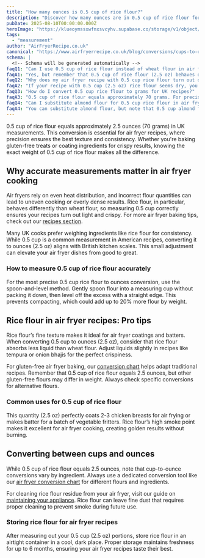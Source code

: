 ```yaml
---
title: "How many ounces is 0.5 cup of rice flour?"
description: "Discover how many ounces are in 0.5 cup of rice flour for perfect air fryer baking. Get accurate UK conversions and tips for flawless recipes."
pubDate: 2025-08-10T00:00:00.000Z
heroImage: "https://klueoymssxwfnxsvcyhv.supabase.co/storage/v1/object/public/Shmucket/how-many-ounces-is-0-5-cup-of-rice-flour.webp"
tags:
  - "measurement"
author: "AirFryerRecipe.co.uk"
canonical: "https://www.airfryerrecipe.co.uk/blog/conversions/cups-to-ounces/how-many-ounces-is-0-5-cup-of-rice-flour"
schema: |
  <!-- Schema will be generated automatically -->
faqQ1: "Can I use 0.5 cup of rice flour instead of wheat flour in air fryer recipes?"
faqA1: "Yes, but remember that 0.5 cup of rice flour (2.5 oz) behaves differently than wheat flour. Rice flour absorbs less liquid and creates a crispier texture, ideal for coatings. For baking, you may need to add binders like xanthan gum."
faqQ2: "Why does my air fryer recipe with 0.5 cup rice flour turn out dry?"
faqA2: "If your recipe with 0.5 cup (2.5 oz) rice flour seems dry, you may need slightly more liquid. Rice flour absorbs moisture differently than wheat flour. Try adding an extra tablespoon of liquid per 0.5 cup for better results."
faqQ3: "How do I convert 0.5 cup rice flour to grams for UK recipes?"
faqA3: "0.5 cup of rice flour equals approximately 70 grams. For precise air fryer baking, we recommend using digital scales. This ensures consistency, especially for gluten-free recipes where exact measurements matter."
faqQ4: "Can I substitute almond flour for 0.5 cup rice flour in air fryer recipes?"
faqA4: "You can substitute almond flour, but note that 0.5 cup almond flour weighs about 1.8 oz (50g) – less than rice flour’s 2.5 oz. Adjust quantities and expect a different texture, as almond flour browns faster in air fryers."
---
```

<p>0.5 cup of rice flour equals approximately 2.5 ounces (70 grams) in UK measurements. This conversion is essential for air fryer recipes, where precision ensures the best texture and consistency. Whether you're baking gluten-free treats or coating ingredients for crispy results, knowing the exact weight of 0.5 cup of rice flour makes all the difference.</p>  

<h2>Why accurate measurements matter in air fryer cooking</h2>  
<p>Air fryers rely on even heat distribution, and incorrect flour quantities can lead to uneven cooking or overly dense results. Rice flour, in particular, behaves differently than wheat flour, so measuring 0.5 cup correctly ensures your recipes turn out light and crispy. For more air fryer baking tips, check out our <a href=https://www.airfryerrecipe.co.uk/recipes>recipes section</a>.</p>  

<p>Many UK cooks prefer weighing ingredients like rice flour for consistency. While 0.5 cup is a common measurement in American recipes, converting it to ounces (2.5 oz) aligns with British kitchen scales. This small adjustment can elevate your air fryer dishes from good to great.</p>  

<h3>How to measure 0.5 cup of rice flour accurately</h3>  
<p>For the most precise 0.5 cup rice flour to ounces conversion, use the spoon-and-level method. Gently spoon flour into a measuring cup without packing it down, then level off the excess with a straight edge. This prevents compacting, which could add up to 20% more flour by weight.</p>  

<h2>Rice flour in air fryer recipes: Pro tips</h2>  
<p>Rice flour’s fine texture makes it ideal for air fryer coatings and batters. When converting 0.5 cup to ounces (2.5 oz), consider that rice flour absorbs less liquid than wheat flour. Adjust liquids slightly in recipes like tempura or onion bhajis for the perfect crispiness.</p>  

<p>For gluten-free air fryer baking, our <a href=https://www.airfryerrecipe.co.uk/air-fryer-conversion-chart>conversion chart</a> helps adapt traditional recipes. Remember that 0.5 cup of rice flour equals 2.5 ounces, but other gluten-free flours may differ in weight. Always check specific conversions for alternative flours.</p>  

<h3>Common uses for 0.5 cup of rice flour</h3>  
<p>This quantity (2.5 oz) perfectly coats 2-3 chicken breasts for air frying or makes batter for a batch of vegetable fritters. Rice flour’s high smoke point makes it excellent for air fryer cooking, creating golden results without burning.</p>  

<h2>Converting between cups and ounces</h2>  
<p>While 0.5 cup of rice flour equals 2.5 ounces, note that cup-to-ounce conversions vary by ingredient. Always use a dedicated conversion tool like our <a href=https://www.airfryerrecipe.co.uk/air-fryer-conversion-chart>air fryer conversion chart</a> for different flours and ingredients.</p>  

<p>For cleaning rice flour residue from your air fryer, visit our guide on <a href=https://www.airfryerrecipe.co.uk/air-fryer-cleaner>maintaining your appliance</a>. Rice flour can leave fine dust that requires proper cleaning to prevent smoke during future use.</p>  

<h3>Storing rice flour for air fryer recipes</h3>  
<p>After measuring out your 0.5 cup (2.5 oz) portions, store rice flour in an airtight container in a cool, dark place. Proper storage maintains freshness for up to 6 months, ensuring your air fryer recipes taste their best.</p>
